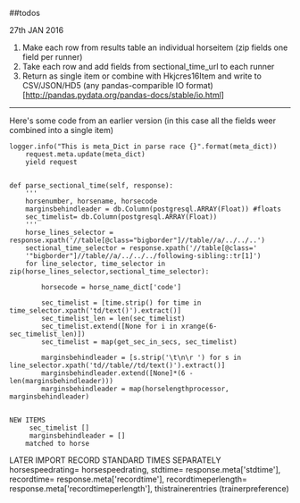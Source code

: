 ##todos

27th JAN 2016

1. Make each row from results table an individual horseitem (zip fields one field per runner)
2. Take each row and add fields from sectional_time_url to each runner
3. Return as single item or combine with Hkjcres16Item and write to CSV/JSON/HD5
   (any pandas-comparible IO format)[http://pandas.pydata.org/pandas-docs/stable/io.html]

____________

Here's some code from an earlier version (in this case all the fields weer combined into a single item)

      
    logger.info("This is meta_Dict in parse race {}".format(meta_dict))
        request.meta.update(meta_dict)
        yield request


    def parse_sectional_time(self, response):      
        '''
        horsenumber, horsename, horsecode
        marginsbehindleader = db.Column(postgresql.ARRAY(Float)) #floats
        sec_timelist= db.Column(postgresql.ARRAY(Float))
        '''
        horse_lines_selector = response.xpath('//table[@class="bigborder"]//table//a/../../..')
        sectional_time_selector = response.xpath('//table[@class='
        '"bigborder"]//table//a/../../../following-sibling::tr[1]')
        for line_selector, time_selector in zip(horse_lines_selector,sectional_time_selector):
           
            horsecode = horse_name_dict['code']
           
            sec_timelist = [time.strip() for time in time_selector.xpath('td/text()').extract()]
            sec_timelist_len = len(sec_timelist)
            sec_timelist.extend([None for i in xrange(6-sec_timelist_len)])
            sec_timelist = map(get_sec_in_secs, sec_timelist)
            
            marginsbehindleader = [s.strip('\t\n\r ') for s in line_selector.xpath('td//table//td/text()').extract()]
            marginsbehindleader.extend([None]*(6 - len(marginsbehindleader)))
            marginsbehindleader = map(horselengthprocessor, marginsbehindleader)


    NEW ITEMS
         sec_timelist []
         marginsbehindleader = []
        matched to horse
            


LATER
            IMPORT RECORD STANDARD TIMES SEPARATELY
            horsespeedrating= horsespeedrating,
            stdtime= response.meta['stdtime'],
            recordtime= response.meta['recordtime'],
            recordtimeperlength= response.meta['recordtimeperlength'],
            thistrainerentries (trainerpreference)
            


